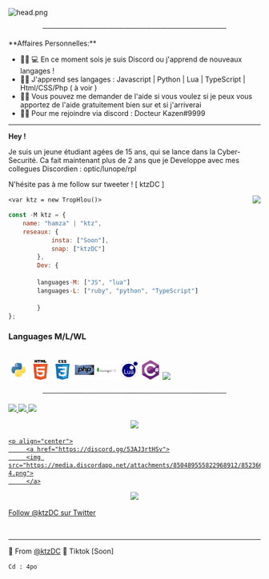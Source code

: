 ![head.png](https://media.discordapp.net/attachments/843656839598178337/852359676711665714/Sans_titre-1.jpg)

<p align="center">
─────────────────────────────────────
</p>
  **Affaires Personnelles:**

- 🏴‍☠️ 💻 En ce moment sois je suis Discord ou j'apprend de nouveaux langages !
- 🏴‍☠️ J'apprend ses langages : Javascript | Python | Lua | TypeScript | Html/CSS/Php ( à voir ) 
- 🏴‍☠️ Vous pouvez me demander de l'aide si vous voulez si je peux vous apportez de l'aide gratuitement bien sur et si j'arriverai
- 🏴‍☠️ Pour me rejoindre via discord : Docteur Kazen#9999

-------


**Hey !**

Je suis un jeune étudiant agées de 15 ans, qui se lance dans la Cyber-Securité. Ca fait maintenant plus de 2 ans que je Developpe avec mes collegues Discordien : optic/lunope/rpl

N'hésite pas à me follow sur tweeter ! [ ktzDC ]

<img align='right' src="https://media.discordapp.net/attachments/790712848984571905/855632997344083968/unknown.png">

    <var ktz = new TropHlou()>

```javascript
const -M ktz = {
    name: "hamza" | "ktz",
    reseaux: {
            insta: ["Soon"],
            snap: ["ktzDC"]
        },
        Dev: {
        
        languages-M: ["JS", "lua"]
        languages-L: ["ruby", "python", "TypeScript"]
        
        }
};
```

### Languages M/L/WL <br/> <br/>
<code><img height="40" src="https://raw.githubusercontent.com/github/explore/80688e429a7d4ef2fca1e82350fe8e3517d3494d/topics/python/python.png"></code>
<code><img height="40" src="https://raw.githubusercontent.com/github/explore/80688e429a7d4ef2fca1e82350fe8e3517d3494d/topics/html/html.png"></code>
<code><img height="40" src="https://raw.githubusercontent.com/devicons/devicon/master/icons/css3/css3-original-wordmark.svg"></code>
<code><img height="40" src="https://raw.githubusercontent.com/devicons/devicon/master/icons/php/php-original.svg"></code>
<code><img height="40" src="https://raw.githubusercontent.com/github/explore/80688e429a7d4ef2fca1e82350fe8e3517d3494d/topics/mongodb/mongodb.png"></code>
<code><img height="40" src="https://raw.githubusercontent.com/github/explore/80688e429a7d4ef2fca1e82350fe8e3517d3494d/topics/lua/lua.png"></code>
<code><img height="40" src="https://raw.githubusercontent.com/devicons/devicon/master/icons/csharp/csharp-original.svg"></code>
<code><img height="40" src="https://www.vectorlogo.zone/logos/gnu_bash/gnu_bash-icon.svg"></code>

<p align="center">
─────────────────────────────────────
</p>




<a href="https://ktz.netlify.app/">
  <img src="https://img.shields.io/github/followers/ktzDC">
</a>
<a href="https://ktz.netlify.app/">
   <img src="https://komarev.com/ghpvc/?username=ktzDC">
</a>
<a href="https://ktz.netlify.app/">
         <img src="https://img.shields.io/static/v1?label=Website&logo=CSS3&logoColor=1572B6&message=Click%20Here&color=1572B6">
         </a>

<p align="center">
   <a href="https://discord.gg/53AJ3rtHSv">
         <img src="https://media.discordapp.net/attachments/790712848984571905/850159226240368650/source.gif" width="78"> 
</p>
    
    <p align="center">
         <a href="https://discord.gg/53AJ3rtHSv">
         <img src="https://media.discordapp.net/attachments/850489555822968912/852366205213605898/Sans_titre-4.png">
         </a>

<p align="center">
         <a href="https://discord.gg/53AJ3rtHSv">
         <img src="https://media.discordapp.net/attachments/790712848984571905/850157309590372382/KTZ_low_banner.png">
         </a>
    
    
      

<!-- Place this tag where you want the button to render. -->
<a class="github-button" href="https://twitter.com/ktzDC" data-color-scheme="no-preference: light; light: light; dark: dark;" data-show-count="true" aria-label="Follow @glock9v on GitHub">Follow @ktzDC sur Twitter</a>


<br>

---

🔎 From [@ktzDC](https://github.com/ktzdc)
🔎 Tiktok [Soon]




    
    Cd : 4po
